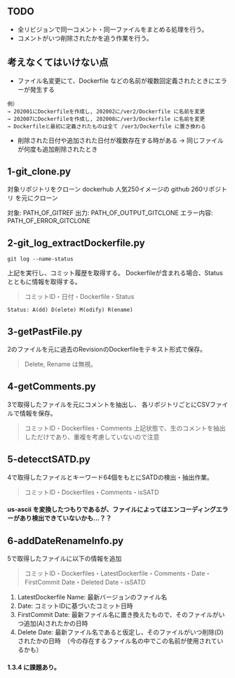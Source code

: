 ## TODO
* 全リビジョンで同一コメント・同一ファイルをまとめる処理を行う。
* コメントがいつ削除されたかを追う作業を行う。

## 考えなくてはいけない点
* ファイル名変更にて、Dockerfile などの名前が複数回定義されたときにエラーが発生する
```
例）
→ 202001にDockerfileを作成し, 202002に/ver2/Dockerfile に名前を変更
→ 202007にDockerfileを作成し, 202008に/ver3/Dockerfile に名前を変更
→ Dockerfileと最初に定義されたものは全て /ver3/Dockerfile に置き換わる
```

* 削除された日付や追加された日付が複数存在する時がある
→ 同じファイルが何度も追加削除されたとき

## 1-git_clone.py
対象リポジトリをクローン
dockerhub 人気250イメージの github 260リポジトリ を元にクローン

対象: PATH_OF_GITREF
出力: PATH_OF_OUTPUT_GITCLONE
エラー内容: PATH_OF_ERROR_GITCLONE

## 2-git_log_extractDockerfile.py
```
git log --name-status
```
上記を実行し、コミット履歴を取得する。
Dockerfileが含まれる場合、Status とともに情報を取得する。

> コミットID・日付・Dockerfile・Status

`Status: A(dd) D(elete) M(odify) R(ename)`

## 3-getPastFile.py
2のファイルを元に過去のRevisionのDockerfileをテキスト形式で保存。
> Delete, Rename は無視。

## 4-getComments.py
3で取得したファイルを元にコメントを抽出し、
各リポジトリごとにCSVファイルで情報を保存。

> コミットID・Dockerfiles・Comments
上記状態で、生のコメントを抽出しただけであり、重複を考慮していないので注意

## 5-detecctSATD.py
4で取得したファイルとキーワード64個をもとにSATDの検出・抽出作業。
> コミットID・Dockerfiles・Comments・isSATD

#### us-ascii を変換したつもりであるが、ファイルによってはエンコーディングエラーがあり検出できていないかも...？？

## 6-addDateRenameInfo.py
5で取得したファイルに以下の情報を追加
> コミットID・Dockerfiles・LatestDockerfile・Comments・Date・FirstCommit Date・Deleted Date・isSATD

1. LatestDockerfile Name: 最新バージョンのファイル名
2. Date: コミットIDに基づいたコミット日時
3. FirstCommit Date: 最新ファイル名に置き換えたもので、そのファイルがいつ追加(A)されたかの日時
4. Delete Date: 最新ファイル名であると仮定し、そのファイルがいつ削除(D)されたかの日時　（今の存在するファイル名の中でこの名前が使用されているかも）

#### 1.3.4 に課題あり。
